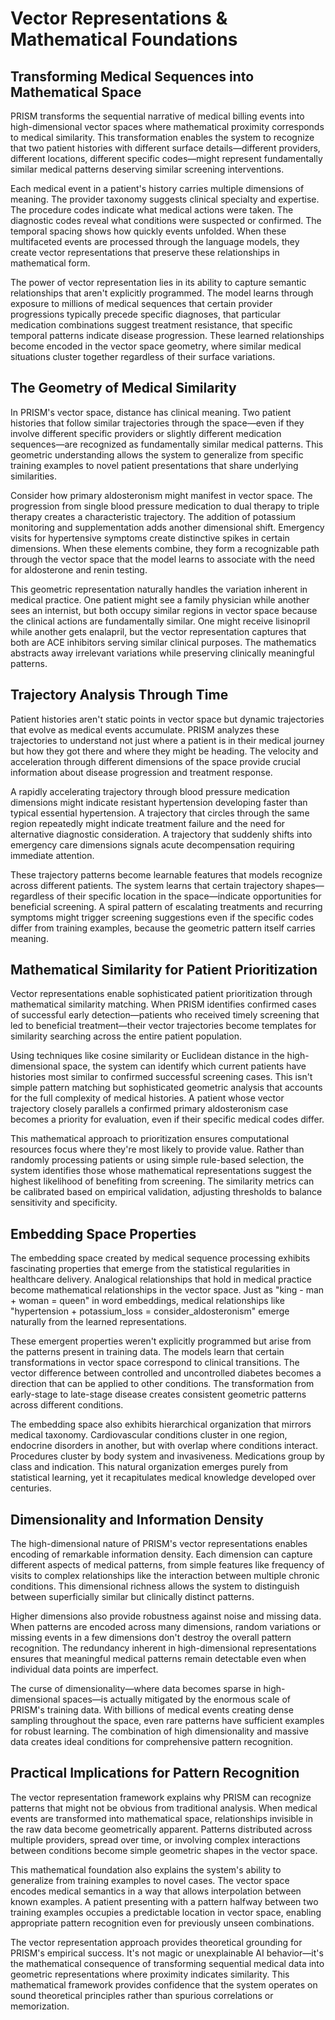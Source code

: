 # Vector Representations & Mathematical Foundations

## Transforming Medical Sequences into Mathematical Space

PRISM transforms the sequential narrative of medical billing events into high-dimensional vector spaces where mathematical proximity corresponds to medical similarity. This transformation enables the system to recognize that two patient histories with different surface details—different providers, different locations, different specific codes—might represent fundamentally similar medical patterns deserving similar screening interventions.

Each medical event in a patient's history carries multiple dimensions of meaning. The provider taxonomy suggests clinical specialty and expertise. The procedure codes indicate what medical actions were taken. The diagnostic codes reveal what conditions were suspected or confirmed. The temporal spacing shows how quickly events unfolded. When these multifaceted events are processed through the language models, they create vector representations that preserve these relationships in mathematical form.

The power of vector representation lies in its ability to capture semantic relationships that aren't explicitly programmed. The model learns through exposure to millions of medical sequences that certain provider progressions typically precede specific diagnoses, that particular medication combinations suggest treatment resistance, that specific temporal patterns indicate disease progression. These learned relationships become encoded in the vector space geometry, where similar medical situations cluster together regardless of their surface variations.

## The Geometry of Medical Similarity

In PRISM's vector space, distance has clinical meaning. Two patient histories that follow similar trajectories through the space—even if they involve different specific providers or slightly different medication sequences—are recognized as fundamentally similar medical patterns. This geometric understanding allows the system to generalize from specific training examples to novel patient presentations that share underlying similarities.

Consider how primary aldosteronism might manifest in vector space. The progression from single blood pressure medication to dual therapy to triple therapy creates a characteristic trajectory. The addition of potassium monitoring and supplementation adds another dimensional shift. Emergency visits for hypertensive symptoms create distinctive spikes in certain dimensions. When these elements combine, they form a recognizable path through the vector space that the model learns to associate with the need for aldosterone and renin testing.

This geometric representation naturally handles the variation inherent in medical practice. One patient might see a family physician while another sees an internist, but both occupy similar regions in vector space because the clinical actions are fundamentally similar. One might receive lisinopril while another gets enalapril, but the vector representation captures that both are ACE inhibitors serving similar clinical purposes. The mathematics abstracts away irrelevant variations while preserving clinically meaningful patterns.

## Trajectory Analysis Through Time

Patient histories aren't static points in vector space but dynamic trajectories that evolve as medical events accumulate. PRISM analyzes these trajectories to understand not just where a patient is in their medical journey but how they got there and where they might be heading. The velocity and acceleration through different dimensions of the space provide crucial information about disease progression and treatment response.

A rapidly accelerating trajectory through blood pressure medication dimensions might indicate resistant hypertension developing faster than typical essential hypertension. A trajectory that circles through the same region repeatedly might indicate treatment failure and the need for alternative diagnostic consideration. A trajectory that suddenly shifts into emergency care dimensions signals acute decompensation requiring immediate attention.

These trajectory patterns become learnable features that models recognize across different patients. The system learns that certain trajectory shapes—regardless of their specific location in the space—indicate opportunities for beneficial screening. A spiral pattern of escalating treatments and recurring symptoms might trigger screening suggestions even if the specific codes differ from training examples, because the geometric pattern itself carries meaning.

## Mathematical Similarity for Patient Prioritization

Vector representations enable sophisticated patient prioritization through mathematical similarity matching. When PRISM identifies confirmed cases of successful early detection—patients who received timely screening that led to beneficial treatment—their vector trajectories become templates for similarity searching across the entire patient population.

Using techniques like cosine similarity or Euclidean distance in the high-dimensional space, the system can identify which current patients have histories most similar to confirmed successful screening cases. This isn't simple pattern matching but sophisticated geometric analysis that accounts for the full complexity of medical histories. A patient whose vector trajectory closely parallels a confirmed primary aldosteronism case becomes a priority for evaluation, even if their specific medical codes differ.

This mathematical approach to prioritization ensures computational resources focus where they're most likely to provide value. Rather than randomly processing patients or using simple rule-based selection, the system identifies those whose mathematical representations suggest the highest likelihood of benefiting from screening. The similarity metrics can be calibrated based on empirical validation, adjusting thresholds to balance sensitivity and specificity.

## Embedding Space Properties

The embedding space created by medical sequence processing exhibits fascinating properties that emerge from the statistical regularities in healthcare delivery. Analogical relationships that hold in medical practice become mathematical relationships in the vector space. Just as "king - man + woman = queen" in word embeddings, medical relationships like "hypertension + potassium_loss = consider_aldosteronism" emerge naturally from the learned representations.

These emergent properties weren't explicitly programmed but arise from the patterns present in training data. The models learn that certain transformations in vector space correspond to clinical transitions. The vector difference between controlled and uncontrolled diabetes becomes a direction that can be applied to other conditions. The transformation from early-stage to late-stage disease creates consistent geometric patterns across different conditions.

The embedding space also exhibits hierarchical organization that mirrors medical taxonomy. Cardiovascular conditions cluster in one region, endocrine disorders in another, but with overlap where conditions interact. Procedures cluster by body system and invasiveness. Medications group by class and indication. This natural organization emerges purely from statistical learning, yet it recapitulates medical knowledge developed over centuries.

## Dimensionality and Information Density

The high-dimensional nature of PRISM's vector representations enables encoding of remarkable information density. Each dimension can capture different aspects of medical patterns, from simple features like frequency of visits to complex relationships like the interaction between multiple chronic conditions. This dimensional richness allows the system to distinguish between superficially similar but clinically distinct patterns.

Higher dimensions also provide robustness against noise and missing data. When patterns are encoded across many dimensions, random variations or missing events in a few dimensions don't destroy the overall pattern recognition. The redundancy inherent in high-dimensional representations ensures that meaningful medical patterns remain detectable even when individual data points are imperfect.

The curse of dimensionality—where data becomes sparse in high-dimensional spaces—is actually mitigated by the enormous scale of PRISM's training data. With billions of medical events creating dense sampling throughout the space, even rare patterns have sufficient examples for robust learning. The combination of high dimensionality and massive data creates ideal conditions for comprehensive pattern recognition.

## Practical Implications for Pattern Recognition

The vector representation framework explains why PRISM can recognize patterns that might not be obvious from traditional analysis. When medical events are transformed into mathematical space, relationships invisible in the raw data become geometrically apparent. Patterns distributed across multiple providers, spread over time, or involving complex interactions between conditions become simple geometric shapes in the vector space.

This mathematical foundation also explains the system's ability to generalize from training examples to novel cases. The vector space encodes medical semantics in a way that allows interpolation between known examples. A patient presenting with a pattern halfway between two training examples occupies a predictable location in vector space, enabling appropriate pattern recognition even for previously unseen combinations.

The vector representation approach provides theoretical grounding for PRISM's empirical success. It's not magic or unexplainable AI behavior—it's the mathematical consequence of transforming sequential medical data into geometric representations where proximity indicates similarity. This mathematical framework provides confidence that the system operates on sound theoretical principles rather than spurious correlations or memorization.
